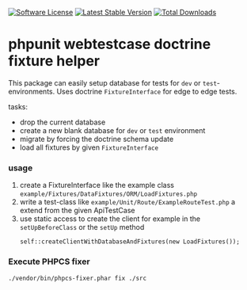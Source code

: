 [![Software License](https://img.shields.io/badge/license-MIT-brightgreen.svg)](LICENSE)
[![Latest Stable Version](https://poser.pugx.org/freshp/phpunit-webtestcase-fixture-helper/v/stable)](https://packagist.org/packages/freshp/phpunit-webtestcase-fixture-helper)
[![Total Downloads](https://poser.pugx.org/freshp/phpunit-webtestcase-fixture-helper/downloads)](https://packagist.org/packages/freshp/phpunit-webtestcase-fixture-helper)

# phpunit webtestcase doctrine fixture helper

This package can easily setup database for tests for `dev` or `test`-environments. 
Uses doctrine `FixtureInterface` for edge to edge tests. 

tasks:
 * drop the current database
 * create a new blank database for `dev` or `test` environment
 * migrate by forcing the doctrine schema update
 * load all fixtures by given `FixtureInterface` 

### usage
1. create a FixtureInterface like the example class `example/Fixtures/DataFixtures/ORM/LoadFixtures.php`
2. write a test-class like `example/Unit/Route/ExampleRouteTest.php` a extend from the given ApiTestCase
3. use static access to create the client for example in the `setUpBeforeClass` or the `setUp` method
    ```
    self::createClientWithDatabaseAndFixtures(new LoadFixtures());
    ```

### Execute PHPCS fixer
```
./vendor/bin/phpcs-fixer.phar fix ./src
```
